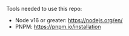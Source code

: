 Tools needed to use this repo:

- Node v16 or greater: https://nodejs.org/en/
- PNPM: https://pnpm.io/installation
